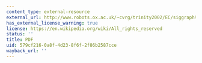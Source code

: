 ```yaml
---
content_type: external-resource
external_url: http://www.robots.ox.ac.uk/~cvrg/trinity2002/EC/siggraph94.pdf
has_external_license_warning: true
license: https://en.wikipedia.org/wiki/All_rights_reserved
status: ''
title: PDF
uid: 579cf216-0a8f-4d23-8f6f-2f86b2587cce
wayback_url: ''
---
```


